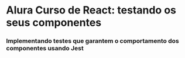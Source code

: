 <h1>Alura Curso de React: testando os seus componentes </h1>

<h3> Implementando testes que garantem o comportamento dos componentes usando Jest</h3>
